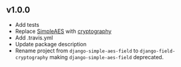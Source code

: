 ## v1.0.0

 - Add tests
 - Replace [SimpleAES](https://github.com/nvie/SimpleAES) with
[cryptography](https://github.com/pyca/cryptography)
 - Add .travis.yml
 - Update package description
 - Rename project from `django-simple-aes-field` to `django-field-cryptography`
making `django-simple-aes-field` deprecated.
